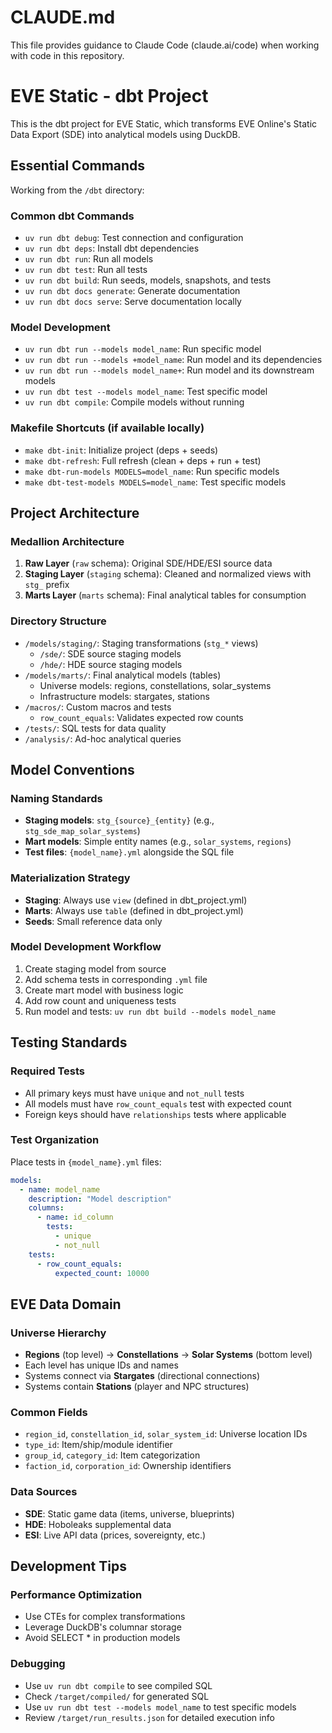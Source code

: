 # CLAUDE.md

This file provides guidance to Claude Code (claude.ai/code) when working with code in this repository.

# EVE Static - dbt Project

This is the dbt project for EVE Static, which transforms EVE Online's Static Data Export (SDE) into analytical models using DuckDB.

## Essential Commands

Working from the `/dbt` directory:

### Common dbt Commands
- `uv run dbt debug`: Test connection and configuration
- `uv run dbt deps`: Install dbt dependencies
- `uv run dbt run`: Run all models
- `uv run dbt test`: Run all tests
- `uv run dbt build`: Run seeds, models, snapshots, and tests
- `uv run dbt docs generate`: Generate documentation
- `uv run dbt docs serve`: Serve documentation locally

### Model Development
- `uv run dbt run --models model_name`: Run specific model
- `uv run dbt run --models +model_name`: Run model and its dependencies
- `uv run dbt run --models model_name+`: Run model and its downstream models
- `uv run dbt test --models model_name`: Test specific model
- `uv run dbt compile`: Compile models without running

### Makefile Shortcuts (if available locally)
- `make dbt-init`: Initialize project (deps + seeds)
- `make dbt-refresh`: Full refresh (clean + deps + run + test)
- `make dbt-run-models MODELS=model_name`: Run specific models
- `make dbt-test-models MODELS=model_name`: Test specific models

## Project Architecture

### Medallion Architecture
1. **Raw Layer** (`raw` schema): Original SDE/HDE/ESI source data
2. **Staging Layer** (`staging` schema): Cleaned and normalized views with `stg_` prefix
3. **Marts Layer** (`marts` schema): Final analytical tables for consumption

### Directory Structure
- `/models/staging/`: Staging transformations (`stg_*` views)
  - `/sde/`: SDE source staging models
  - `/hde/`: HDE source staging models
- `/models/marts/`: Final analytical models (tables)
  - Universe models: regions, constellations, solar_systems
  - Infrastructure models: stargates, stations
- `/macros/`: Custom macros and tests
  - `row_count_equals`: Validates expected row counts
- `/tests/`: SQL tests for data quality
- `/analysis/`: Ad-hoc analytical queries

## Model Conventions

### Naming Standards
- **Staging models**: `stg_{source}_{entity}` (e.g., `stg_sde_map_solar_systems`)
- **Mart models**: Simple entity names (e.g., `solar_systems`, `regions`)
- **Test files**: `{model_name}.yml` alongside the SQL file

### Materialization Strategy
- **Staging**: Always use `view` (defined in dbt_project.yml)
- **Marts**: Always use `table` (defined in dbt_project.yml)
- **Seeds**: Small reference data only

### Model Development Workflow
1. Create staging model from source
2. Add schema tests in corresponding `.yml` file
3. Create mart model with business logic
4. Add row count and uniqueness tests
5. Run model and tests: `uv run dbt build --models model_name`

## Testing Standards

### Required Tests
- All primary keys must have `unique` and `not_null` tests
- All models must have `row_count_equals` test with expected count
- Foreign keys should have `relationships` tests where applicable

### Test Organization
Place tests in `{model_name}.yml` files:
```yaml
models:
  - name: model_name
    description: "Model description"
    columns:
      - name: id_column
        tests:
          - unique
          - not_null
    tests:
      - row_count_equals:
          expected_count: 10000
```

## EVE Data Domain

### Universe Hierarchy
- **Regions** (top level) → **Constellations** → **Solar Systems** (bottom level)
- Each level has unique IDs and names
- Systems connect via **Stargates** (directional connections)
- Systems contain **Stations** (player and NPC structures)

### Common Fields
- `region_id`, `constellation_id`, `solar_system_id`: Universe location IDs
- `type_id`: Item/ship/module identifier
- `group_id`, `category_id`: Item categorization
- `faction_id`, `corporation_id`: Ownership identifiers

### Data Sources
- **SDE**: Static game data (items, universe, blueprints)
- **HDE**: Hoboleaks supplemental data
- **ESI**: Live API data (prices, sovereignty, etc.)

## Development Tips

### Performance Optimization
- Use CTEs for complex transformations
- Leverage DuckDB's columnar storage
- Avoid SELECT * in production models

### Debugging
- Use `uv run dbt compile` to see compiled SQL
- Check `/target/compiled/` for generated SQL
- Use `uv run dbt test --models model_name` to test specific models
- Review `/target/run_results.json` for detailed execution info
